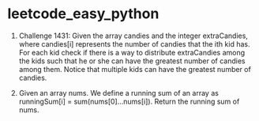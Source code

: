 # leetcode_easy_python
1. Challenge 1431: Given the array candies and the integer extraCandies, where candies[i] represents the number of candies that the ith kid has.
   For each kid check if there is a way to distribute extraCandies among the kids such that he or she can have the greatest number of candies among them. Notice that multiple kids    can have the greatest number of candies.

3. Given an array nums. We define a running sum of an array as runningSum[i] = sum(nums[0]…nums[i]).
Return the running sum of nums.
